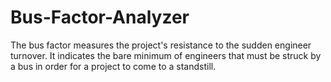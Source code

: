 # Bus-Factor-Analyzer
The bus factor measures the project's resistance to the sudden engineer turnover. It indicates the bare minimum of engineers that must be struck by a bus in order for a project to come to a standstill.
